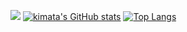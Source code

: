 ![](https://komarev.com/ghpvc/?username=kimata&label=Views)
[![kimata's GitHub stats](https://github-readme-stats.vercel.app/api?username=kimata)](https://github.com/anuraghazra/github-readme-stats)
[![Top Langs](https://github-readme-stats.vercel.app/api/top-langs/?username=kimata&layout=compact)](https://github.com/anuraghazra/github-readme-stats)
